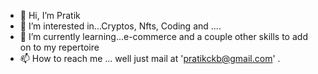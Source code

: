 - 👋 Hi, I’m Pratik
- 👀 I’m interested in...Cryptos, Nfts, Coding and ....
- 🌱 I’m currently learning...e-commerce and a couple other skills to add on to my repertoire
- 📫 How to reach me ... well just mail at 'pratikckb@gmail.com' .

<!---
itsmepratik/itsmepratik is a ✨ special ✨ repository because its `README.md` (this file) appears on your GitHub profile.
You can click the Preview link to take a look at your changes.
--->
